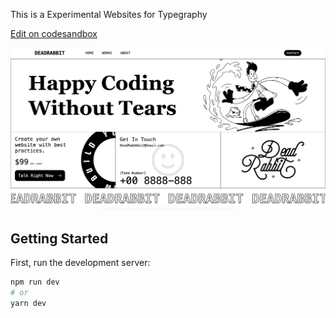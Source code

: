 This is a Experimental Websites for Typegraphy


[Edit on codesandbox](https://codesandbox.io/p/github/d3adrabbit/happy-coding-without-tears)


![screenshot](screenshot.png)

## Getting Started

First, run the development server:

```bash
npm run dev
# or
yarn dev
```
